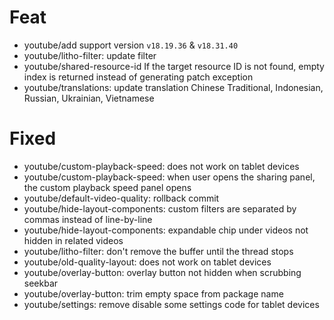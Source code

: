 # Feat
- youtube/add support version `v18.19.36` & `v18.31.40`
- youtube/litho-filter: update filter
- youtube/shared-resource-id If the target resource ID is not found, empty index is returned instead of generating patch exception
- youtube/translations: update translation Chinese Traditional, Indonesian, Russian, Ukrainian, Vietnamese

# Fixed
- youtube/custom-playback-speed: does not work on tablet devices
- youtube/custom-playback-speed: when user opens the sharing panel, the custom playback speed panel opens
- youtube/default-video-quality: rollback commit
- youtube/hide-layout-components: custom filters are separated by commas instead of line-by-line
- youtube/hide-layout-components: expandable chip under videos not hidden in related videos
- youtube/litho-filter: don't remove the buffer until the thread stops
- youtube/old-quality-layout: does not work on tablet devices
- youtube/overlay-button: overlay button not hidden when scrubbing seekbar
- youtube/overlay-button: trim empty space from package name
- youtube/settings: remove disable some settings code for tablet devices
